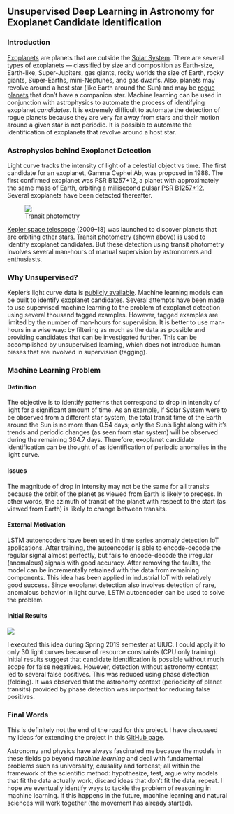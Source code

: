 ## Unsupervised Deep Learning in Astronomy for Exoplanet Candidate Identification

### Introduction

[Exoplanets](https://en.wikipedia.org/wiki/Exoplanet) are planets that are outside the [Solar System](https://en.wikipedia.org/wiki/Solar_System). There are several types of exoplanets — classified by size and composition as Earth-size, Earth-like, Super-Jupiters, gas giants, rocky worlds the size of Earth, rocky giants, Super-Earths, mini-Neptunes, and gas dwarfs. Also, planets may revolve around a host star (like Earth around the Sun) and may be [rogue planets](https://en.wikipedia.org/wiki/Rogue_planet) that don’t have a companion star. Machine learning can be used in conjunction with astrophysics to automate the process of identifying exoplanet *candidates*. It is extremely difficult to automate the detection of rogue planets because they are very far away from stars and their motion around a given star is not periodic. It is possible to automate the identification of exoplanets that revolve around a host star.

### Astrophysics behind Exoplanet Detection

Light curve tracks the intensity of light of a celestial object vs time. The first candidate for an exoplanet, Gamma Cephei Ab, was proposed in 1988. The first confirmed exoplanet was PSR B1257+12, a planet with approximately the same mass of Earth, orbiting a millisecond pulsar [PSR B1257+12](https://en.wikipedia.org/wiki/PSR_B1257%2B12). Several exoplanets have been detected thereafter.

<figure>
  <img src="../../../data/Transit_photometry.gif">
  <figcaption>Transit photometry</figcaption>
</figure>

[Kepler space telescope](https://science.nasa.gov/mission/kepler) (2009–18) was launched to discover planets that are orbiting other stars. [Transit photometry](https://www.planetary.org/articles/down-in-front-the-transit-photometry-method) (shown above) is used to identify exoplanet candidates. But these detection using transit photometry involves several man-hours of manual supervision by astronomers and enthusiasts.

### Why Unsupervised?

Kepler’s light curve data is [publicly available](https://archive.stsci.edu/kepler/publiclightcurves.html). Machine learning models can be built to identify exoplanet candidates. Several attempts have been made to use supervised machine learning to the problem of exoplanet detection using several thousand tagged examples. However, tagged examples are limited by the number of man-hours for supervision. It is better to use man-hours in a wise way: by filtering as much as the data as possible and providing candidates that can be investigated further. This can be accomplished by unsupervised learning, which does not introduce human biases that are involved in supervision (tagging).

### Machine Learning Problem

#### Definition

The objective is to identify patterns that correspond to drop in intensity of light for a significant amount of time. As an example, if Solar System were to be observed from a different star system, the total transit time of the Earth around the Sun is no more than 0.54 days; only the Sun’s light along with it’s trends and periodic changes (as seen from star system) will be observed during the remaining 364.7 days. Therefore, exoplanet candidate identification can be thought of as identification of periodic anomalies in the light curve.

#### Issues

The magnitude of drop in intensity may not be the same for all transits because the orbit of the planet as viewed from Earth is likely to precess. In other words, the azimuth of transit of the planet with respect to the start (as viewed from Earth) is likely to change between transits.

#### External Motivation

LSTM autoencoders have been used in time series anomaly detection IoT applications. After training, the autoencoder is able to encode-decode the regular signal almost perfectly, but fails to encode-decode the irregular (anomalous) signals with good accuracy. After removing the faults, the model can be incrementally retrained with the data from remaining components. This idea has been applied in industrial IoT with relatively good success. Since exoplanet detection also involves detection of rare, anomalous behavior in light curve, LSTM autoencoder can be used to solve the problem.

#### Initial Results

<img src="../../../data/Initial_results.jpg">

I executed this idea during Spring 2019 semester at UIUC. I could apply it to only 30 light curves because of resource constraints (CPU only training). Initial results suggest that candidate identification is possible without much scope for false negatives. However, detection without astronomy context led to several false positives. This was reduced using phase detection (folding). It was observed that the astronomy context (periodicity of planet transits) provided by phase detection was important for reducing false positives.

### Final Words

This is definitely not the end of the road for this project. I have discussed my ideas for extending the project in this [GitHub page](https://snaveenmathew.github.io/Unsupervised-Exoplanet/).

Astronomy and physics have always fascinated me because the models in these fields go beyond *machine learning* and deal with fundamental problems such as universality, causality and forecast; all within the framework of the scientific method: hypothesize, test, argue why models that fit the data actually work, discard ideas that don’t fit the data, repeat. I hope we eventually identify ways to tackle the problem of reasoning in machine learning. If this happens in the future, machine learning and natural sciences will work together (the movement has already started).